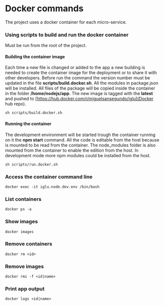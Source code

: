 # Docker commands

The project uses a docker container for each micro-service.

### Using scripts to build and run the docker container
Must be run from the root of the project. 

#### Building the container image
Each time a new file is changed or added to the app a new building is needed
to create the container image for the deployment or to share it with other 
developers. Before run the command the version number must be updated in 
the file **scripts/build.docker.sh**. All the modules in package.json will 
be installed. All files of the package will be copied inside the container 
in the folder **/home/nodejs/app**. The new image is tagged with the **latest** 
and pushed to [https://hub.docker.com/r/miguelsansegundo/iglu](Docker hub repo). 
```
sh scripts/build.docker.sh
```

#### Running the container
The development environment will be started trough the container running 
on it the **npm start** command. All the code is editable from the host 
because is mounted to be read from the container. The node_modules folder 
is also mounted from the container to enable the edition from the host. 
In development mode more npm modules could be installed from the host.
```
sh scripts/run.docker.sh
```

### Access the container command line
```
docker exec -it iglu.node.dev.env /bin/bash
```

### List containers
```
docker ps -a
```

### Show images
```
docker images
```

### Remove containers
```
docker rm <id>
```

### Remove images
```
docker rmi -f <id|name>
```

### Print app output
```
docker logs <id|name>
```